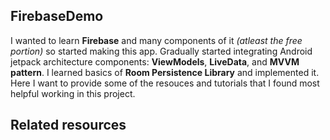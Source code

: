 ## FirebaseDemo
I wanted to learn **Firebase** and many components of it *(atleast the free portion)* so started making this app. 
Gradually started integrating Android jetpack architecture components: **ViewModels**, **LiveData**, and **MVVM pattern**.
I learned basics of **Room Persistence Library** and implemented it. Here I want to provide some of the resouces
and tutorials that I found most helpful working in this project.

## Related resources

